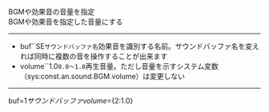 BGMや効果音の音量を指定  
BGMや効果音を指定した音量にする

***
- buf``SE`サウンドバッファ名`効果音を識別する名前。サウンドバッファ名を変えれば同時に複数の音を操作することが出来ます
- volume``1.0`0.0〜1.0`再生音量。ただし音量を示すシステム変数（sys:const.an.sound.BGM.volume）は変更しない

***
buf=${1{{サウンドバッファ}}} volume=${2:1.0}
